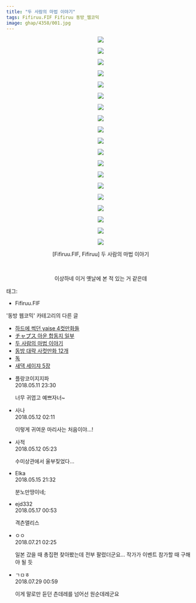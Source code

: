 ```yaml
---
title: "두 사람의 마법 이야기"
tags: Fifiruu.FIF Fifiruu 동방_웹코믹
image: ghap/4358/001.jpg
---
```

<div class="article">
<p style="text-align: center; clear: none; float: none;"><img src="{{ site.nasurl }}/ghap/4358/001.jpg"/></p>
<p style="text-align: center; clear: none; float: none;"><img src="{{ site.nasurl }}/ghap/4358/002.jpg"/></p>
<p style="text-align: center; clear: none; float: none;"><img src="{{ site.nasurl }}/ghap/4358/003.jpg"/></p>
<p style="text-align: center; clear: none; float: none;"><img src="{{ site.nasurl }}/ghap/4358/004.jpg"/></p>
<p style="text-align: center; clear: none; float: none;"><img src="{{ site.nasurl }}/ghap/4358/005.jpg"/></p>
<p style="text-align: center; clear: none; float: none;"><img src="{{ site.nasurl }}/ghap/4358/006.jpg"/></p>
<p style="text-align: center; clear: none; float: none;"><img src="{{ site.nasurl }}/ghap/4358/007.jpg"/></p>
<p style="text-align: center; clear: none; float: none;"><img src="{{ site.nasurl }}/ghap/4358/008.jpg"/></p>
<p style="text-align: center; clear: none; float: none;"><img src="{{ site.nasurl }}/ghap/4358/009.jpg"/></p>
<p style="text-align: center; clear: none; float: none;"><img src="{{ site.nasurl }}/ghap/4358/010.jpg"/></p>
<p style="text-align: center; clear: none; float: none;"><img src="{{ site.nasurl }}/ghap/4358/011.jpg"/></p>
<p style="text-align: center; clear: none; float: none;"><img src="{{ site.nasurl }}/ghap/4358/012.jpg"/></p>
<p style="text-align: center; clear: none; float: none;"><img src="{{ site.nasurl }}/ghap/4358/013.jpg"/></p>
<p style="text-align: center; clear: none; float: none;"><img src="{{ site.nasurl }}/ghap/4358/014.jpg"/></p>
<p style="text-align: center; clear: none; float: none;"><img src="{{ site.nasurl }}/ghap/4358/015.jpg"/></p>
<p style="text-align: center; clear: none; float: none;"><img src="{{ site.nasurl }}/ghap/4358/016.jpg"/></p>
<p style="text-align: center; clear: none; float: none;"><img src="{{ site.nasurl }}/ghap/4358/017.jpg"/></p>
<p style="text-align: center; clear: none; float: none;"><img src="{{ site.nasurl }}/ghap/4358/018.jpg"/></p>
<p style="text-align: center; clear: none; float: none;"><img src="{{ site.nasurl }}/ghap/4358/019.jpg"/></p>
<p style="text-align: center; clear: none; float: none;">[Fifiruu.FIF, Fifiruu] 두 사람의 마법 이야기</p>
<p style="text-align: center; clear: none; float: none;"><br/></p>
<p style="text-align: center; clear: none; float: none;">이상하네 이거 옛날에 본 적 있는 거 같은데</p>
</div><div class="tagTrail">
<p>태그: </p>
<ul>
<li>Fifiruu.FIF</li>
</ul>
</div><div class="another">
<p>'동방 웹코믹' 카테고리의 다른 글</p>
<ul>
<li><a href="/2018-05-12-ghap_4362">하드에 썩던 yaise 4컷만화들</a></li>
<li><a href="/2018-05-11-ghap_4360">チャプス 아운 합동지 일부</a></li>
<li><a href="/2018-05-11-ghap_4358">두 사람의 마법 이야기</a></li>
<li><a href="/2018-05-11-ghap_4357">동방 대략 사컷만화 12개</a></li>
<li><a href="/2018-05-11-ghap_4356">독</a></li>
<li><a href="/2018-05-09-ghap_4352">새댁 세이쟈 5장</a></li>
</ul>
</div><div class="cb_module cb_fluid">
<div class="cb_wrt cb_profile">
<div class="comment">
<ul>
<li class="cb_thumb_off" id="comment15254364">
<div class="cb_comment_area">
<div class="cb_info_area">
<div class="cb_section">
<span class="cb_nick_name">플랑코이지지파</span>
</div>
<div class="cb_section">
<span class="cb_date">2018.05.11 23:30 </span>
</div>
</div>
<div class="cb_dsc_comment">
<p class="cb_dsc">
											너무 귀엽고 예쁘자너~
										</p>
</div>
</div></li>
<li class="cb_thumb_off" id="comment15254414">
<div class="cb_comment_area">
<div class="cb_info_area">
<div class="cb_section">
<span class="cb_nick_name">사나</span>
</div>
<div class="cb_section">
<span class="cb_date">2018.05.12 02:11 </span>
</div>
</div>
<div class="cb_dsc_comment">
<p class="cb_dsc">
											이렇게 귀여운 마리사는 처음이야...!
										</p>
</div>
</div></li>
<li class="cb_thumb_off" id="comment15254450">
<div class="cb_comment_area">
<div class="cb_info_area">
<div class="cb_section">
<span class="cb_nick_name">사적</span>
</div>
<div class="cb_section">
<span class="cb_date">2018.05.12 05:23 </span>
</div>
</div>
<div class="cb_dsc_comment">
<p class="cb_dsc">
											수미상관에서 울부짖었다...
										</p>
</div>
</div></li>
<li class="cb_thumb_off" id="comment15256806">
<div class="cb_comment_area">
<div class="cb_info_area">
<div class="cb_section">
<span class="cb_nick_name">Elka</span>
</div>
<div class="cb_section">
<span class="cb_date">2018.05.15 21:32 </span>
</div>
</div>
<div class="cb_dsc_comment">
<p class="cb_dsc">
											분노만땅이네;
										</p>
</div>
</div></li>
<li class="cb_thumb_off" id="comment15257498">
<div class="cb_comment_area">
<div class="cb_info_area">
<div class="cb_section">
<span class="cb_nick_name">ejd332</span>
</div>
<div class="cb_section">
<span class="cb_date">2018.05.17 00:53 </span>
</div>
</div>
<div class="cb_dsc_comment">
<p class="cb_dsc">
											격츤앨리스
										</p>
</div>
</div></li>
<li class="cb_thumb_off" id="comment15291013">
<div class="cb_comment_area">
<div class="cb_info_area">
<div class="cb_section">
<span class="cb_nick_name">ㅇㅇ</span>
</div>
<div class="cb_section">
<span class="cb_date">2018.07.21 02:25 </span>
</div>
</div>
<div class="cb_dsc_comment">
<p class="cb_dsc">
											일본 갔을 때 총집편 찾아봤는데 전부 팔렸더군요... 작가가 이벤트 참가할 때 구해야 될 듯
										</p>
</div>
</div></li>
<li class="cb_thumb_off" id="comment15296004">
<div class="cb_comment_area">
<div class="cb_info_area">
<div class="cb_section">
<span class="cb_nick_name">ㄱㅁㅎ</span>
</div>
<div class="cb_section">
<span class="cb_date">2018.07.29 00:59 </span>
</div>
</div>
<div class="cb_dsc_comment">
<p class="cb_dsc">
											이게 말로만 듣던 츤데레를 넘어선 원순데레군요
										</p>
</div>
</div></li>
</ul>
</div>
</div><!-- commentList close -->
</div>